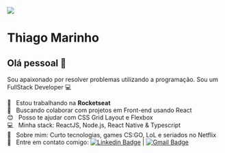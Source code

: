<img width="auto" src="https://github.com/tgmarinho/tgmarinho/blob/master/banner.png">


# Thiago Marinho

## Olá pessoal 👋
Sou apaixonado por resolver problemas utilizando a programação.
Sou um FullStack Developer :computer:

 :rocket:  &nbsp; Estou trabalhando na **Rocketseat**
 <br/> :purple_heart: &nbsp; Buscando colaborar com projetos em Front-end usando React
 <br/> :blush: &nbsp; Posso te ajudar com CSS Grid Layout e Flexbox
 <br/> :computer: &nbsp; Minha stack: ReactJS, Node.js, React Native & Typescript
 <br/> 💬  &nbsp; Sobre mim: Curto tecnologias, games CS:GO, LoL e seriados no Netflix
 <br/> :email: &nbsp; Entre em contato comigo: [![Linkedin Badge](https://img.shields.io/badge/-Gustavo-blue?style=flat-square&logo=Linkedin&logoColor=white&link=https://www.linkedin.com/in/tgmarinho/)](https://www.linkedin.com/in/gustavo-lázaro-175434188/)
| 
[![Gmail Badge](https://img.shields.io/badge/-gubiar.dev@gmail.com-c14438?style=flat-square&logo=Gmail&logoColor=white&link=mailto:gubiar.dev@gmail.com)](mailto:gubiar.dev@gmail.com)
